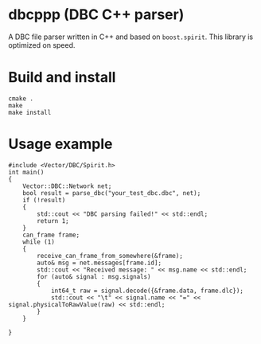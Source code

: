 # dbcppp (DBC C++ parser)
A DBC file parser written in C++ and based on `boost.spirit`. This library is optimized on speed.

# Build and install
```
cmake .
make
make install
```
# Usage example
```
#include <Vector/DBC/Spirit.h>
int main()
{
    Vector::DBC::Network net;
    bool result = parse_dbc("your_test_dbc.dbc", net);
    if (!result)
    {
        std::cout << "DBC parsing failed!" << std::endl;
        return 1;
    }
    can_frame frame;
    while (1)
    {
        receive_can_frame_from_somewhere(&frame);
        auto& msg = net.messages[frame.id];
        std::cout << "Received message: " << msg.name << std::endl;
        for (auto& signal : msg.signals)
        {
            int64_t raw = signal.decode({&frame.data, frame.dlc});
            std::cout << "\t" << signal.name << "=" << signal.physicalToRawValue(raw) << std::endl;
        }
    }
    
}

```
